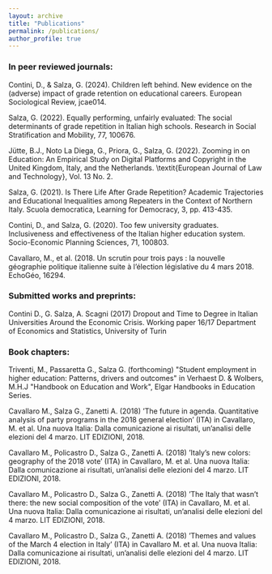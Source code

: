 ```yaml
---
layout: archive
title: "Publications"
permalink: /publications/
author_profile: true
---
```

### In peer reviewed journals:

Contini, D., & Salza, G. (2024). Children left behind. New evidence on the (adverse) impact of grade retention on educational careers. European Sociological Review, jcae014.

Salza, G. (2022). Equally performing, unfairly evaluated: The social determinants of grade repetition in Italian high schools. Research in Social Stratification and Mobility, 77, 100676.

Jütte, B.J., Noto La Diega, G., Priora, G., Salza, G. (2022). Zooming in on Education: An Empirical Study on Digital Platforms and Copyright in the United Kingdom, Italy, and the Netherlands. \textit{European Journal of Law and Technology}, Vol. 13 No. 2.

Salza, G. (2021). Is There Life After Grade Repetition? Academic Trajectories and Educational Inequalities among Repeaters in the Context of Northern Italy. Scuola democratica, Learning for Democracy, 3, pp. 413-435.

Contini, D., and Salza, G. (2020). Too few university graduates. Inclusiveness and effectiveness of the Italian higher education system. Socio-Economic Planning Sciences, 71, 100803.

Cavallaro, M., et al. (2018. Un scrutin pour trois pays : la nouvelle géographie politique italienne suite à l’élection législative du 4 mars 2018. EchoGéo, 16294.

### Submitted works and preprints:

Contini D., G. Salza, A. Scagni (2017) Dropout and Time to Degree in Italian Universities Around the Economic Crisis. Working paper 16/17 Department of Economics and Statistics, University of Turin

### Book chapters:

Triventi, M., Passaretta G., Salza G. (forthcoming) "Student employment in higher education: Patterns, drivers and outcomes" in Verhaest D. & Wolbers, M.H.J "Handbook on Education and Work", Elgar Handbooks in Education Series.

Cavallaro M., Salza G., Zanetti A. (2018) ’The future in agenda. Quantitative analysis of party programs in the 2018 general election’ (ITA) in Cavallaro, M. et al. Una nuova Italia: Dalla comunicazione ai risultati, un’analisi delle elezioni del 4 marzo. LIT EDIZIONI, 2018.

Cavallaro M., Policastro D., Salza G., Zanetti A. (2018) ’Italy’s new colors: geography of the 2018 vote’ (ITA) in Cavallaro, M. et al. Una nuova Italia: Dalla comunicazione ai risultati, un’analisi delle elezioni del 4 marzo. LIT EDIZIONI, 2018.

Cavallaro M., Policastro D., Salza G., Zanetti A. (2018) ’The Italy that wasn’t there: the new social composition of the vote’ (ITA) in Cavallaro, M. et al. Una nuova Italia: Dalla comunicazione ai risultati, un’analisi delle elezioni del 4 marzo. LIT EDIZIONI, 2018.

Cavallaro M., Policastro D., Salza G., Zanetti A. (2018) ’Themes and values of the March 4 election in Italy’ (ITA) in Cavallaro M. et al. Una nuova Italia: Dalla comunicazione ai risultati, un’analisi delle elezioni del 4 marzo. LIT EDIZIONI, 2018.
